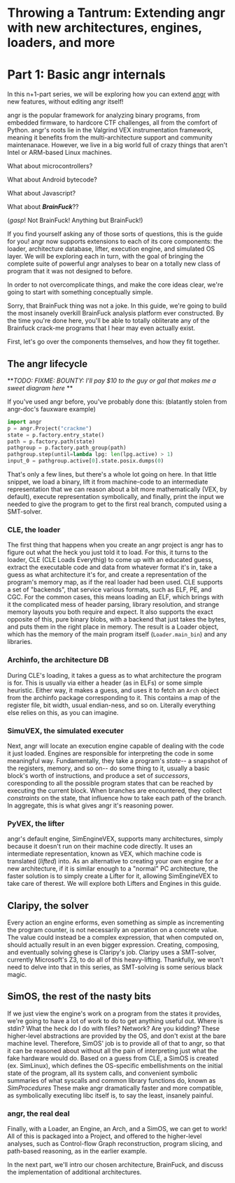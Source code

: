 # Throwing a Tantrum: Extending angr with new architectures, engines, loaders, and more

# Part 1: Basic angr internals


In this n+1-part series, we will be exploring how you can extend [angr](http://angr.io/ "angr") with new features, without editing angr itself!

angr is the popular framework for analyzing binary programs, from embedded firmware, to hardcore CTF challenges, all from the comfort of Python.
angr's roots lie in the Valgrind VEX instrumentation framework, meaning it benefits from the multi-architecture support and community maintenanace.
However, we live in a big world full of crazy things that aren't Intel or ARM-based Linux machines.

What about microcontrollers?

What about Android bytecode?

What about Javascript?

What about ***BrainFuck***??

(*gasp*! Not BrainFuck! Anything but BrainFuck!)

If you find yourself asking any of those sorts of questions, this is the guide for you!
angr now supports extensions to each of its core components: the loader, architecture database, lifter, execution engine, and simulated OS layer.
We will be exploring each in turn, with the goal of bringing the complete suite of powerful angr analyses to bear on a totally new class of program that it was not designed to before.

In order to not overcomplicate things, and make the core ideas clear, we're going to start with something conceptually simple.

Sorry, that BrainFuck thing was not a joke.
In this guide, we're going to build the most insanely overkill BrainFuck analysis platform ever constructed.  By the time you're done here, you'll be able to totally obliterate any of the Brainfuck crack-me programs that I hear may even actually exist.

First, let's go over the components themselves, and how they fit together. 

## The angr lifecycle

***TODO: FIXME: BOUNTY: I'll pay $10 to the guy or gal that makes me a sweet diagram here*	**

If you've used angr before, you've probably done this:
(blatantly stolen from angr-doc's fauxware example)
```python
import angr
p = angr.Project("crackme")
state = p.factory.entry_state()
path = p.factory.path(state)
pathgroup = p.factory.path_group(path)
pathgroup.step(until=lambda lpg: len(lpg.active) > 1)
input_0 = pathgroup.active[0].state.posix.dumps(0)
```

That's only a few lines, but there's a whole lot going on here.
In that little snippet, we load a binary, lift it from machine-code to an intermediate representation that we can reason about a bit more mathematically (VEX, by default), execute representation symbolically, and finally, print the input we needed to give the program to get to the first real branch, computed using a SMT-solver.

### CLE, the loader

The first thing that happens when you create an angr project is angr has to figure out what the heck you just told it to load.
For this, it turns to the loader, CLE (CLE Loads Everythig) to come up with an educated guess, extract the executable code and data from whatever format it's in, take a guess as what architecture it's for, and create a representation of the program's memory map, as if the real loader had been used.
CLE supports a set of "backends", that service various formats, such as ELF, PE, and CGC.
For the common cases, this means loading an ELF, which brings with it the complicated mess of header parsing, library resolution, and strange memory layouts you both require and expect.
It also supports the exact opposite of this, pure binary blobs, with a backend that just takes the bytes, and puts them in the right place in memory.
The result is a Loader object, which has the memory of the main program itself (`Loader.main_bin`) and any libraries.

### Archinfo, the architecture DB
During CLE's loading, it takes a guess as to what architecture the program is for. 
This is usually via either a header (as in ELFs) or some simple heuristic.
Either way, it makes a guess, and uses it to fetch an `Arch` object from the archinfo package corresponding to it.
This contains a map of the register file, bit width, usual endian-ness, and so on.
Literally everything else relies on this, as you can imagine.

### SimuVEX, the simulated executer
Next, angr will locate an execution engine capable of dealing with the code it just loaded.
Engines are responsible for interpreting the code in some meaningful way.
Fundamentally, they take a program's _state_-- a snapshot of the registers, memory, and so on-- do some thing to it, usually a basic block's worth of instructions, and produce a set of _successors_, coresponding to all the possible program states that can be reached by executing the current block.
When branches are encountered, they collect _constraints_ on the state, that influence how to take each path of the branch.
In aggregate, this is what gives angr it's reasoning power.

### PyVEX, the lifter
angr's default engine, SimEngineVEX, supports many architectures, simply because it doesn't run on their machine code directly. It uses an intermediate representation, known as VEX, which machine code is translated (*lifted*) into.
As an alternative to creating your own engine for a new architecture, if it is similar enough to a "normal" PC architecture, the faster solution is to simply create a Lifter for it, allowing SimEngineVEX to take care of therest.
We will explore both Lifters and Engines in this guide.

## Claripy, the solver
Every action an engine erforms, even something as simple as incrementing the program counter, is not necessarily an operation on a concrete value.
The value could instead be a complex expression, that when computed on, should actually result in an even bigger expression.
Creating, composing, and eventually solving ghese is Claripy's job.
Claripy uses a SMT-solver, currently Microsoft's Z3, to do all of this heavy-lifting.
Thankfully, we won't need to delve into that in this series, as SMT-solving is some serious black magic.

## SimOS, the rest of the nasty bits
If we just view the engine's work on a program from the states it provides, we're going to have a lot of work to do to get anything useful out.
Where is stdin? What the heck do I do with files? Network? Are you kidding?
These higher-level abstractions are provided by the OS, and don't exist at the bare machine level.
Therefore, SimOS' job is to provide all of that to angr, so that it can be reasoned about without all the pain of interpreting just what the fake hardware would do.
Based on a guess from CLE, a SimOS is created (ex. SimLinux), which defines the OS-specific embellishments on the initial state of the program, all its system calls, and convenient symbolic summaries of what syscalls and common library functions do, known as *SimProcedures*
These make angr dramatically faster and more compatible, as symbolically executing libc itself is, to say the least, insanely painful.

### angr, the real deal
Finally, with a Loader, an Engine, an Arch, and a SimOS, we can get to work!
All of this is packaged into a Project, and offered to the higher-level analyses, such as Control-flow Graph reconstruction, program slicing, and path-based reasoning, as in the earlier example.

In the next part, we'll intro our chosen architecture, BrainFuck, and discuss the implementation of additional architectures.







